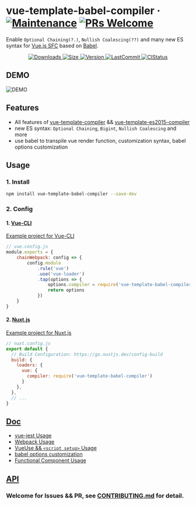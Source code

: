 # vue-template-babel-compiler &middot; [![Maintenance](https://img.shields.io/badge/Maintained%3F-yes-green.svg)](https://github.com/JuniorTour/vue-template-babel-compiler) [![PRs Welcome](https://img.shields.io/badge/PRs-welcome-brightgreen.svg)](https://github.com/JuniorTour/vue-template-babel-compiler/blob/main/CONTRIBUTING.md)

Enable `Optional Chaining(?.)`, `Nullish Coalescing(??)` and many new ES syntax for [Vue.js SFC](https://vuejs.org/v2/guide/single-file-components.html) based on [Babel](https://babeljs.io/).

<p align="center">
  <a href="https://www.npmjs.com/package/vue-template-babel-compiler">
    <img
    src="https://img.shields.io/npm/dt/vue-template-babel-compiler"
    alt="Downloads">
  </a>
  <a href="https://www.npmjs.com/package/vue-template-babel-compiler">
    <img
    src="https://img.shields.io/github/size/JuniorTour/vue-template-babel-compiler/lib/index.js"
    alt="Size">
  </a>
  <a href="https://www.npmjs.com/package/vue-template-babel-compiler">
    <img
    src="https://img.shields.io/npm/v/vue-template-babel-compiler.svg?sanitize=true"
    alt="Version">
  </a>
  <a href="https://github.com/JuniorTour/vue-template-babel-compiler">
    <img
    src="https://img.shields.io/github/last-commit/JuniorTour/vue-template-babel-compiler?sanitize=true"
    alt="LastCommit">
  </a>
  <a href="https://github.com/JuniorTour/vue-template-babel-compiler/actions/workflows/main.yml">
    <img
    src="https://github.com/JuniorTour/vue-template-babel-compiler/actions/workflows/main.yml/badge.svg"
    alt="CIStatus">
  </a>
</p>

## DEMO
![DEMO](https://user-images.githubusercontent.com/14243906/127761300-076db45a-cdce-4fda-bd02-1f4fa96de6d8.png)

## Features
- All features of [vue-template-compiler](https://github.com/vuejs/vue/tree/dev/packages/vue-template-compiler#readme) && [vue-template-es2015-compiler](https://github.com/vuejs/vue-template-es2015-compiler)
- new ES syntax: `Optional Chaining`, `Bigint`, `Nullish Coalescing` and more
- use babel to transpile vue render function, customization syntax, babel options customization

## Usage
### 1. Install
``` bash
npm install vue-template-babel-compiler --save-dev
```

### 2. Config
#### 1. [Vue-CLI](https://cli.vuejs.org/guide/webpack.html#modifying-options-of-a-loader)
[Example project for Vue-CLI](https://github.com/JuniorTour/vue-template-babel-compiler-vue-cli-project)
``` js
// vue.config.js
module.exports = {
    chainWebpack: config => {
        config.module
            .rule('vue')
            .use('vue-loader')
            .tap(options => {
                options.compiler = require('vue-template-babel-compiler')
                return options
            })
    }
}
```

#### 2. [Nuxt.js](https://nuxtjs.org/docs/2.x/features/configuration#extend-webpack-to-load-audio-files)
[Example project for Nuxt.js](https://github.com/JuniorTour/vue-template-babel-compiler-nuxt-project)
``` js
// nuxt.config.js
export default {
  // Build Configuration: https://go.nuxtjs.dev/config-build
  build: {
    loaders: {
      vue: {
        compiler: require('vue-template-babel-compiler')
      }
    },
  },
  // ...
}
```

## [Doc](https://github.com/JuniorTour/vue-template-babel-compiler/blob/main/doc/Usage.md)
- [vue-jest Usage](https://github.com/JuniorTour/vue-template-babel-compiler/blob/main/doc/Usage.md#1-vue-jest)
- [Webpack Usage](https://github.com/JuniorTour/vue-template-babel-compiler/blob/main/doc/Usage.md#2-webpack)
- [VueUse && `<script setup>` Usage](https://github.com/JuniorTour/vue-template-babel-compiler/blob/main/doc/Usage.md#3-vueuse--script-setup)
- [babel options customization](https://github.com/JuniorTour/vue-template-babel-compiler/blob/main/doc/Usage.md#1-babel-options-customization)
- [Functional Component Usage](https://github.com/JuniorTour/vue-template-babel-compiler/blob/main/doc/Usage.md#1-functional-component-usage)

## [API](https://github.com/JuniorTour/vue-template-babel-compiler/blob/main/doc/API.md)


### Welcome for Issues && PR, see [CONTRIBUTING.md](https://github.com/JuniorTour/vue-template-babel-compiler/blob/main/CONTRIBUTING.md) for detail.
